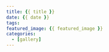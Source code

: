 ```yaml
---
title: {{ title }}
date: {{ date }}
tags:
featured_image: {{ featured_image }}
categories:
  - [gallery]
---
```

